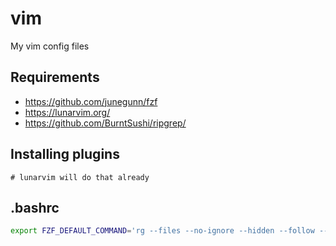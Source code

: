 vim
===

My vim config files

## Requirements

- https://github.com/junegunn/fzf
- https://lunarvim.org/
- https://github.com/BurntSushi/ripgrep/

## Installing plugins

```
# lunarvim will do that already
```

## .bashrc

```bash
export FZF_DEFAULT_COMMAND='rg --files --no-ignore --hidden --follow --glob "!.git/*"
```

